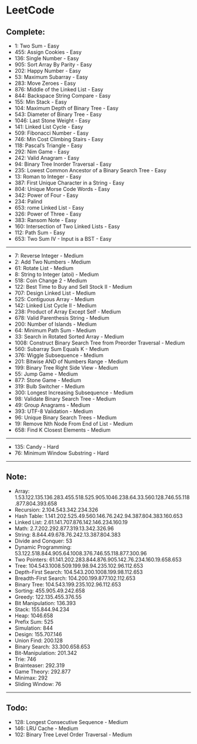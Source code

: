# LeetCode

## Complete:

- 1: Two Sum - Easy
- 455: Assign Cookies - Easy
- 136: Single Number - Easy
- 905: Sort Array By Parity - Easy
- 202: Happy Number - Easy
- 53: Maximum Subarray - Easy
- 283: Move Zeroes - Easy
- 876: Middle of the Linked List - Easy
- 844: Backspace String Compare - Easy
- 155: Min Stack - Easy
- 104: Maximum Depth of Binary Tree - Easy
- 543: Diameter of Binary Tree - Easy
- 1046: Last Stone Weight - Easy
- 141: Linked List Cycle - Easy
- 509: Fibonacci Number - Easy
- 746: Min Cost Climbing Stairs - Easy
- 118: Pascal’s Triangle - Easy
- 292: Nim Game - Easy
- 242: Valid Anagram - Easy
- 94: Binary Tree Inorder Traversal - Easy
- 235: Lowest Common Ancestor of a Binary Search Tree - Easy
- 13: Roman to Integer - Easy
- 387: First Unique Character in a String - Easy
- 804: Unique Morse Code Words - Easy
- 342: Power of Four - Easy
- 234: Palind
- 653: rome Linked List - Easy
- 326: Power of Three - Easy
- 383: Ransom Note - Easy
- 160: Intersection of Two Linked Lists - Easy
- 112: Path Sum - Easy
- 653: Two Sum IV - Input is a BST - Easy

---

- 7:  Reverse Integer - Medium
- 2: Add Two Numbers - Medium
- 61: Rotate List - Medium
- 8: String to Integer (atoi) - Medium
- 518: Coin Change 2 - Medium
- 122: Best Time to Buy and Sell Stock II - Medium
- 707: Design Linked List - Medium
- 525: Contiguous Array - Medium
- 142: Linked List Cycle II - Medium
- 238: Product of Array Except Self - Medium
- 678: Valid Parenthesis String - Medium
- 200: Number of Islands - Medium
- 64: Minimum Path Sum - Medium
- 33: Search in Rotated Sorted Array - Medium
- 1008: Construct Binary Search Tree from Preorder Traversal - Medium
- 560: Subarray Sum Equals K - Medium
- 376: Wiggle Subsequence - Medium
- 201: Bitwise AND of Numbers Range - Medium
- 199: Binary Tree Right Side View - Medium
- 55: Jump Game - Medium
- 877: Stone Game - Medium
- 319: Bulb Switcher - Medium
- 300: Longest Increasing Subsequence - Medium
- 98: Validate Binary Search Tree - Medium
- 49: Group Anagrams - Medium
- 393: UTF-8 Validation - Medium
- 96: Unique Binary Search Trees - Medium
- 19: Remove Nth Node From End of List - Medium
- 658: Find K Closest Elements - Medium

---

- 135: Candy - Hard
- 76: Minimum Window Substring - Hard

---
## Note:

- Array: 1.53.122.135.136.283.455.518.525.905.1046.238.64.33.560.128.746.55.118.877.804.393.658
- Recursion: 2.104.543.342.234.326
- Hash Table: 1.141.202.525.49.560.146.76.242.94.387.804.383.160.653
- Linked List: 2.61.141.707.876.142.146.234.160.19
- Math: 2.7.202.292.877.319.13.342.326.96
- String: 8.844.49.678.76.242.13.387.804.383
- Divide and Conquer: 53
- Dynamic Programming: 53.122.518.844.905.64.1008.376.746.55.118.877.300.96
- Two Pointers: 61.141.202.283.844.876.905.142.76.234.160.19.658.653
- Tree: 104.543.1008.509.199.98.94.235.102.96.112.653
- Depth-First Search: 104.543.200.1008.199.98.112.653
- Breadth-First Search: 104.200.199.877.102.112.653
- Binary Tree: 104.543.199.235.102.96.112.653
- Sorting: 455.905.49.242.658
- Greedy: 122.135.455.376.55
- Bit Manipulation: 136.393
- Stack: 155.844.94.234
- Heap: 1046.658
- Prefix Sum: 525
- Simulation: 844
- Design: 155.707.146
- Union Find: 200.128
- Binary Search: 33.300.658.653
- Bit-Manipulation: 201.342
- Trie: 746
- Brainteaser: 292.319
- Game Theory: 292.877
- Minimax: 292
- Sliding Window: 76
---
## Todo:

- 128: Longest Consecutive Sequence - Medium
- 146: LRU Cache - Medium
- 102: Binary Tree Level Order Traversal - Medium